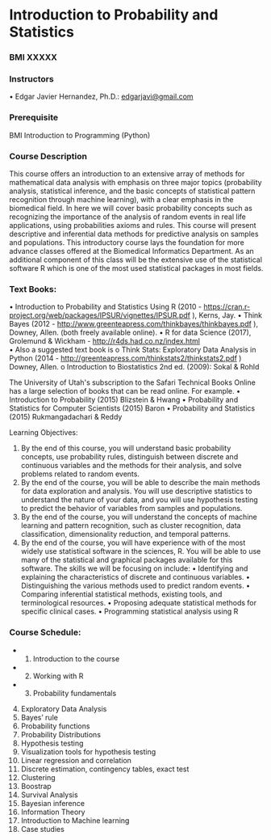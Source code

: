 # Introduction to Probability and Statistics

### BMI XXXXX

### Instructors

•	Edgar Javier Hernandez, Ph.D.: edgarjavi@gmail.com

### Prerequisite
BMI Introduction to Programming (Python)

### Course Description

This course offers an introduction to an extensive array of methods for mathematical data analysis with emphasis on three major topics (probability analysis, statistical inference, and the basic concepts of statistical pattern recognition through machine learning), with a clear emphasis in the biomedical field. In here we will cover basic probability concepts such as recognizing the importance of the analysis of random events in real life applications, using probabilities axioms and rules. This course will present descriptive and inferential data methods for predictive analysis on samples and populations.  This introductory course lays the foundation for more advance classes offered at the Biomedical Informatics Department. As an additional component of this class will be the extensive use of the statistical software R which is one of the most used statistical packages in most fields. 

### Text Books: 

•	Introduction to Probability and Statistics Using R (2010 - https://cran.r-project.org/web/packages/IPSUR/vignettes/IPSUR.pdf ), Kerns, Jay. 
•	Think Bayes (2012 - http://www.greenteapress.com/thinkbayes/thinkbayes.pdf ), Downey, Allen. (both freely available online). 
•	R for data Science (2017), Grolemund & Wickham - http://r4ds.had.co.nz/index.html   
•	Also a suggested text book is 
o	Think Stats: Exploratory Data Analysis in Python (2014 - http://greenteapress.com/thinkstats2/thinkstats2.pdf ) Downey, Allen.
o	Introduction to Biostatistics 2nd ed. (2009): Sokal & Rohld

The University of Utah's subscription to the Safari Technical Books Online has a large selection of books that can be read online. For example.
•	Introduction to Probability (2015) Blizstein & Hwang
•	Probability and Statistics for Computer Scientists (2015) Baron
•	Probability and Statistics (2015) Rukmangadachari & Reddy

Learning Objectives:
1.	By the end of this course, you will understand basic probability concepts, use probability rules, distinguish between discrete and continuous variables and the methods for their analysis, and solve problems related to random events.
2.	By the end of the course, you will be able to describe the main methods for data exploration and analysis. You will use descriptive statistics to understand the nature of your data, and you will use hypothesis testing to predict the behavior of variables from samples and populations. 
3.	By the end of the course, you will understand the concepts of machine learning and pattern recognition, such as cluster recognition, data classification, dimensionality reduction, and temporal patterns.
4.	By the end of the course, you will have experience with of the most widely use statistical software in the sciences, R. You will be able to use many of the statistical and graphical packages available for this software.
The skills we will be focusing on include:
•	Identifying and explaining the characteristics of discrete and continuous variables. 
•	Distinguishing the various methods used to predict random events. 
•	Comparing inferential statistical methods, existing tools, and terminological resources. 
•	Proposing adequate statistical methods for specific clinical cases. 
•	Programming statistical analysis using R

### Course Schedule:

* 1.	Introduction to the course
* 2.	Working with R
* 3.	Probability fundamentals
4.	Exploratory Data Analysis
5.	Bayes’ rule
6.	Probability functions
7.	Probability Distributions
8.	Hypothesis testing
9.	Visualization tools for hypothesis testing
10.	Linear regression and correlation
11.	Discrete estimation, contingency tables, exact test
12.	Clustering
13.	Boostrap
14.	Survival Analysis
15.	Bayesian inference
16.	Information Theory
17.	Introduction to Machine learning
18.	Case studies

